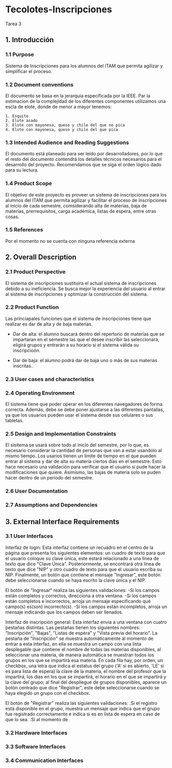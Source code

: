 # Tecolotes-Inscripciones
Tarea 3

## 1. Introducción
### 1.1 Purpose

Sistema de Inscripciones para los alumnos del ITAM que permita agilizar y simplificar el proceso.


### 1.2 Document conventions 

El documento se basa en la jerarquia especificada por la IEEE. Par la estimacion de la complejidad de los diferentes componentes utilizamos una escla de elote, donde de menor a mayor tenemos:

    1. Esquite
    2. Elote asado
    3. Elote con mayonesa, queso y chile del que no pica
    4. Elote con mayonesa, queso y chile del que pica


### 1.3 Intended Audience and Reading Suggestions

El documento está planeado para ser leído por desarrolladores, por lo que el resto del documento contendrá los detalles técnicos necesarios para el desarrollo del proyecto. Recomendamos que se siga el orden lógico dado para su lectura. 


### 1.4 Product Scope 

El objetivo de este proyecto es proveer un sistema de inscripciones para los alumnos del ITAM que permita agilizar y facilitar el proceso de inscripciones al inicio de cada semestre, comsiderando alta de materias, baja de materias, prerrequisitos, carga académica, listas de espera, entre otras cosas.

### 1.5 References

Por el momento no se cuenta con ninguna referencia externa


## 2. Overall Description

### 2.1 Product Perspective
El sistema de inscripciones sustituira el actual sistema de inscripciones debido a su ineficiencia. Se busca mejor la experiencia del usuario al entrar al sistema de inscripciones y optimizar la construcción del sistema. 

### 2.2 Product Function
Las princiapales funciones que el sistema de inscripciones tiene que realizar es dar de alta y de baja materias. 

- Dar de alta: el alumno buscará dentro del repertorio de materias que se impartaran en el semestre las que el desee inscribir las seleccionará, eligirá grupos y entrarán a su horario si el sistema válida su inscripcioón. 

- Dar de baja: el alumno podrá dar de baja uno o más de sus materias inscritas.. 


### 2.3 User cases and characteristics


### 2.4 Operating Environment 
El sistema tiene que poder operar en los diferentes navegadores de forma correcta. Además, debe se debe poner ajustarse a las diferentes pantallas, ya que los usuarios pueden usar el sistema desde sus celulares o sus tabletas. 

### 2.5 Design and Implementation Constraints  
El sisitema se usará sobre todo al inicio del semestre, por lo que, es necesario considerar la cantidad de personas que van a estar usandolo al mismo tiempo. Los usarios tienen un límite de tiempo en el que pueden entrar al sistema y dar de alta su materia ciertos días en el semestre. Esto hace necesario una validación para verificar que el usuario si pude hacer la modificaciones que quiere. Asimismo, las bajas de materia solo se puden hacer dentro de un periodo del semestre. 

### 2.6 User Documentation  

### 2.7 Assumptions and Dependencies  


## 3. External Interface Requirements

### 3.1 User Interfaces
Interfaz de login: Esta interfaz contiene un recuadro en el centro de la página que presenta los siguientes elementos: un cuadro de texto para que el usuario coloque su clave única, este estará relacionado a una línea de texto que dice "Clave Única". Posteriormente, se encontrará otra línea de texto que dice "NIP" y otro cuadro de texto para que el usuario escriba su NIP. Finalmente, un botón que contiene el mensaje "Ingresar", este botón debe seleccionarse cuando se haya escrito la clave única y el NIP.

El botón de "Ingresar" realiza las siguientes validaciones:
-Si los campos están completos y correctos, direcciona a otra ventana.
-Si los campos están completos e incorrectos, arroja un mensaje especificando qué campo(s) es(son) incorrecto(s).
-Si los campos están incompletos, arroja un mensaje indicando que los campos deben ser llenados.

Interfaz de inscripción general: Esta interfaz envía a una ventana con cuatro pestañas distintas. Las pestañas tienen los siguientes nombres: "Inscripción", "Bajas", "Listas de espera" y "Vista previa del horario".
La pestaña de "Inscripción" se muestra automáticamente al momento de entrar a esta interfaz, en ella se muestra un campo con una lista desplegable que contiene el nombre de todas las materias disponibles, al seleccionar una materia, de manera automática se muestran todos los grupos en los que se impartirá esa materia. En cada fila hay, por orden, un checkbox, una letra que indica el estatus del grupo ('A' si es abierto, 'LE' si es para lista de espera) la clave de la materia, el nombre del profesor que la impartirá, los días en los que se impartirá, el horario en el que se impartirá y la clave del grupo; al final del despliegue de grupos disponibles, aparece un botón centrado que dice "Registrar", este debe seleccionarse cuando se haya elegido un grupo con el checkbox.

El botón de "Registrar" realiza las siguientes validaciones:
.Si el registro está disponible en el grupo, muestra un mensaje que indica que el grupo fue registrado correctamente e indica si es en lista de espera en caso de que lo sea.
.Si al momento de 

### 3.2 Hardware Interfaces

### 3.3 Software Interfaces

### 3.4 Communication Interfaces

